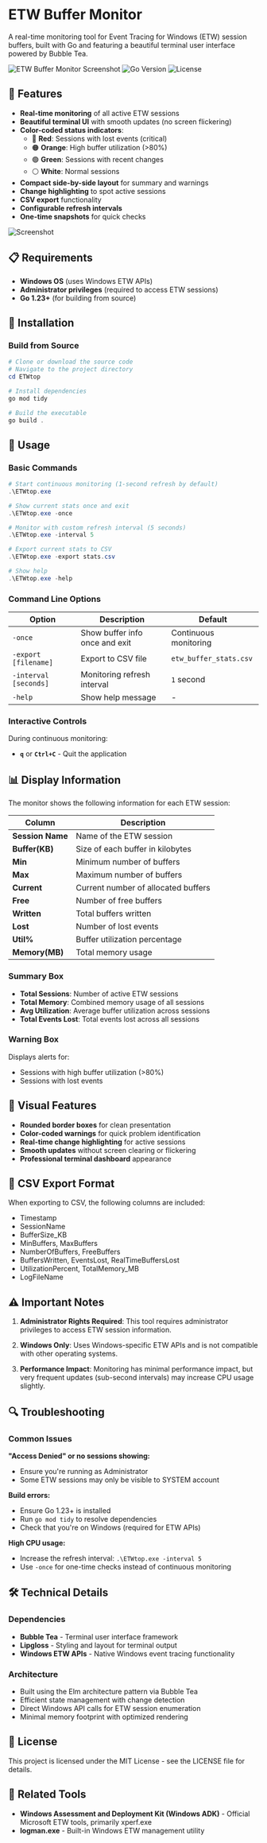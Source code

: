 # ETW Buffer Monitor

A real-time monitoring tool for Event Tracing for Windows (ETW) session buffers, built with Go and featuring a beautiful terminal user interface powered by Bubble Tea.

![ETW Buffer Monitor Screenshot](https://img.shields.io/badge/Platform-Windows-blue?style=for-the-badge&logo=windows)
![Go Version](https://img.shields.io/badge/Go-1.23+-00ADD8?style=for-the-badge&logo=go)
![License](https://img.shields.io/badge/License-MIT-green?style=for-the-badge)

## 🚀 Features

- **Real-time monitoring** of all active ETW sessions
- **Beautiful terminal UI** with smooth updates (no screen flickering)
- **Color-coded status indicators**:
  - 🔴 **Red**: Sessions with lost events (critical)
  - 🟠 **Orange**: High buffer utilization (>80%)
  - 🟢 **Green**: Sessions with recent changes
  - ⚪ **White**: Normal sessions
- **Compact side-by-side layout** for summary and warnings
- **Change highlighting** to spot active sessions
- **CSV export** functionality
- **Configurable refresh intervals**
- **One-time snapshots** for quick checks

![Screenshot](ETWtop.png)

## 📋 Requirements

- **Windows OS** (uses Windows ETW APIs)
- **Administrator privileges** (required to access ETW sessions)
- **Go 1.23+** (for building from source)

## 🔧 Installation

### Build from Source
```powershell
# Clone or download the source code
# Navigate to the project directory
cd ETWtop

# Install dependencies
go mod tidy

# Build the executable
go build .
```

## 🎯 Usage

### Basic Commands

```powershell
# Start continuous monitoring (1-second refresh by default)
.\ETWtop.exe

# Show current stats once and exit
.\ETWtop.exe -once

# Monitor with custom refresh interval (5 seconds)
.\ETWtop.exe -interval 5

# Export current stats to CSV
.\ETWtop.exe -export stats.csv

# Show help
.\ETWtop.exe -help
```

### Command Line Options

| Option | Description | Default |
|--------|-------------|---------|
| `-once` | Show buffer info once and exit | Continuous monitoring |
| `-export [filename]` | Export to CSV file | `etw_buffer_stats.csv` |
| `-interval [seconds]` | Monitoring refresh interval | `1` second |
| `-help` | Show help message | - |

### Interactive Controls

During continuous monitoring:
- **`q`** or **`Ctrl+C`** - Quit the application

## 📊 Display Information

The monitor shows the following information for each ETW session:

| Column | Description |
|--------|-------------|
| **Session Name** | Name of the ETW session |
| **Buffer(KB)** | Size of each buffer in kilobytes |
| **Min** | Minimum number of buffers |
| **Max** | Maximum number of buffers |
| **Current** | Current number of allocated buffers |
| **Free** | Number of free buffers |
| **Written** | Total buffers written |
| **Lost** | Number of lost events |
| **Util%** | Buffer utilization percentage |
| **Memory(MB)** | Total memory usage |

### Summary Box
- **Total Sessions**: Number of active ETW sessions
- **Total Memory**: Combined memory usage of all sessions
- **Avg Utilization**: Average buffer utilization across sessions
- **Total Events Lost**: Total events lost across all sessions

### Warning Box
Displays alerts for:
- Sessions with high buffer utilization (>80%)
- Sessions with lost events

## 🎨 Visual Features

- **Rounded border boxes** for clean presentation
- **Color-coded warnings** for quick problem identification
- **Real-time change highlighting** for active sessions
- **Smooth updates** without screen clearing or flickering
- **Professional terminal dashboard** appearance

## 📁 CSV Export Format

When exporting to CSV, the following columns are included:
- Timestamp
- SessionName
- BufferSize_KB
- MinBuffers, MaxBuffers
- NumberOfBuffers, FreeBuffers
- BuffersWritten, EventsLost, RealTimeBuffersLost
- UtilizationPercent, TotalMemory_MB
- LogFileName

## ⚠️ Important Notes

1. **Administrator Rights Required**: This tool requires administrator privileges to access ETW session information.

2. **Windows Only**: Uses Windows-specific ETW APIs and is not compatible with other operating systems.

3. **Performance Impact**: Monitoring has minimal performance impact, but very frequent updates (sub-second intervals) may increase CPU usage slightly.

## 🔍 Troubleshooting

### Common Issues

**"Access Denied" or no sessions showing:**
- Ensure you're running as Administrator
- Some ETW sessions may only be visible to SYSTEM account

**Build errors:**
- Ensure Go 1.23+ is installed
- Run `go mod tidy` to resolve dependencies
- Check that you're on Windows (required for ETW APIs)

**High CPU usage:**
- Increase the refresh interval: `.\ETWtop.exe -interval 5`
- Use `-once` for one-time checks instead of continuous monitoring

## 🛠️ Technical Details

### Dependencies
- **Bubble Tea** - Terminal user interface framework
- **Lipgloss** - Styling and layout for terminal output
- **Windows ETW APIs** - Native Windows event tracing functionality

### Architecture
- Built using the Elm architecture pattern via Bubble Tea
- Efficient state management with change detection
- Direct Windows API calls for ETW session enumeration
- Minimal memory footprint with optimized rendering


## 📄 License

This project is licensed under the MIT License - see the LICENSE file for details.

## 🔗 Related Tools

- **Windows Assessment and Deployment Kit (Windows ADK)** - Official Microsoft ETW tools, primarily xperf.exe
- **logman.exe** - Built-in Windows ETW management utility
